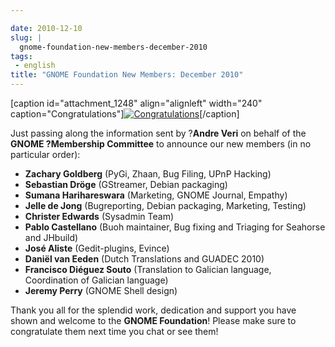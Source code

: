 ```yaml
---

date: 2010-12-10
slug: |
  gnome-foundation-new-members-december-2010
tags:
 - english
title: "GNOME Foundation New Members: December 2010"
---
```


\[caption id="attachment_1248" align="alignleft" width="240"
caption="Congratulations"\][![Congratulations](http://www.ogmaciel.com/wp-content/uploads/2010/12/4844537329_999803af49_m.jpg)](http://www.ogmaciel.com/wp-content/uploads/2010/12/4844537329_999803af49_m.jpg)\[/caption\]

Just passing along the information sent by ?**Andre Veri** on behalf of
the **GNOME ?Membership Committee** to announce our new members (in no
particular order):

-   **Zachary Goldberg** (PyGi, Zhaan, Bug Filing, UPnP Hacking)
-   **Sebastian Dröge** (GStreamer, Debian packaging)
-   **Sumana Harihareswara** (Marketing, GNOME Journal, Empathy)
-   **Jelle de Jong** (Bugreporting, Debian packaging, Marketing,
    Testing)
-   **Christer Edwards** (Sysadmin Team)
-   **Pablo Castellano** (Buoh maintainer, Bug fixing and Triaging for
    Seahorse and JHbuild)
-   **José Aliste** (Gedit-plugins, Evince)
-   **Daniël van Eeden** (Dutch Translations and GUADEC 2010)
-   **Francisco Diéguez Souto** (Translation to Galician language,
    Coordination of Galician language)
-   **Jeremy Perry** (GNOME Shell design)

Thank you all for the splendid work, dedication and support you have
shown and welcome to the **GNOME Foundation**! Please make sure to
congratulate them next time you chat or see them!
